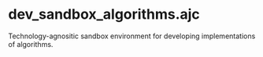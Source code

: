 # dev_sandbox_algorithms.ajc

Technology-agnositic sandbox environment for developing implementations of algorithms.
